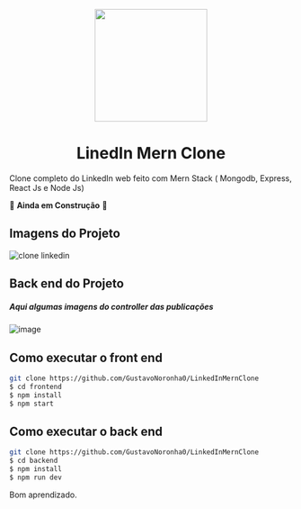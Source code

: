<p align="center">
  <img src="https://image.flaticon.com/icons/png/512/174/174857.png" width="200" />
</p>

<h1 align="center">
 LinedIn Mern Clone
</h1>

Clone completo do LinkedIn web feito com Mern Stack ( Mongodb, Express, React Js e Node Js)

🚧 **Ainda em Construção** 🚧

## Imagens do Projeto
![clone linkedin](https://user-images.githubusercontent.com/77861206/108550523-70b98280-72cd-11eb-8cb1-62b0dee4c1c1.PNG)

## Back end do Projeto
##### Aqui algumas imagens do controller das publicações
![image](https://user-images.githubusercontent.com/77861206/108887235-ba191300-75e8-11eb-9149-0b3f4fa8f462.png)



## Como executar o front end

```bash
git clone https://github.com/GustavoNoronha0/LinkedInMernClone
$ cd frontend
$ npm install
$ npm start
```

## Como executar o back end

```bash
git clone https://github.com/GustavoNoronha0/LinkedInMernClone
$ cd backend
$ npm install
$ npm run dev
```

Bom aprendizado.<br/>
